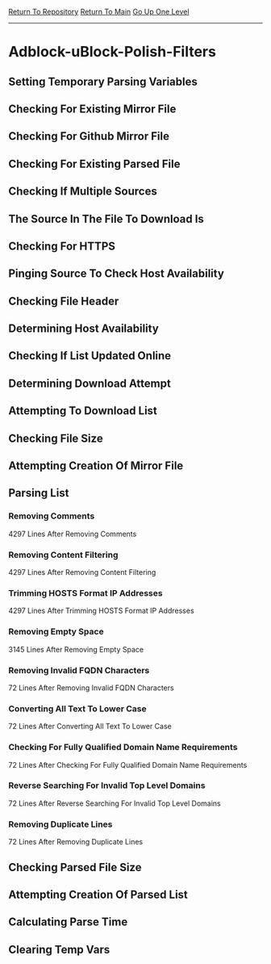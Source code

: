 [Return To Repository](https://github.com/deathbybandaid/piholeparser/)
[Return To Main](https://github.com/deathbybandaid/piholeparser/blob/master/RecentRunLogs/Mainlog.md)
[Go Up One Level](https://github.com/deathbybandaid/piholeparser/blob/master/RecentRunLogs/TopLevelScripts/30-Processing-External-Blacklists.md)
____________________________________
# Adblock-uBlock-Polish-Filters
## Setting Temporary Parsing Variables
## Checking For Existing Mirror File
## Checking For Github Mirror File
## Checking For Existing Parsed File
## Checking If Multiple Sources
## The Source In The File To Download Is
## Checking For HTTPS
## Pinging Source To Check Host Availability
## Checking File Header
## Determining Host Availability
## Checking If List Updated Online
## Determining Download Attempt
## Attempting To Download List
## Checking File Size
## Attempting Creation Of Mirror File
## Parsing List
### Removing Comments
4297 Lines After Removing Comments
### Removing Content Filtering
4297 Lines After Removing Content Filtering
### Trimming HOSTS Format IP Addresses
4297 Lines After Trimming HOSTS Format IP Addresses
### Removing Empty Space
3145 Lines After Removing Empty Space
### Removing Invalid FQDN Characters
72 Lines After Removing Invalid FQDN Characters
### Converting All Text To Lower Case
72 Lines After Converting All Text To Lower Case
### Checking For Fully Qualified Domain Name Requirements
72 Lines After Checking For Fully Qualified Domain Name Requirements
### Reverse Searching For Invalid Top Level Domains
72 Lines After Reverse Searching For Invalid Top Level Domains
### Removing Duplicate Lines
72 Lines After Removing Duplicate Lines
## Checking Parsed File Size
## Attempting Creation Of Parsed List
## Calculating Parse Time
## Clearing Temp Vars
